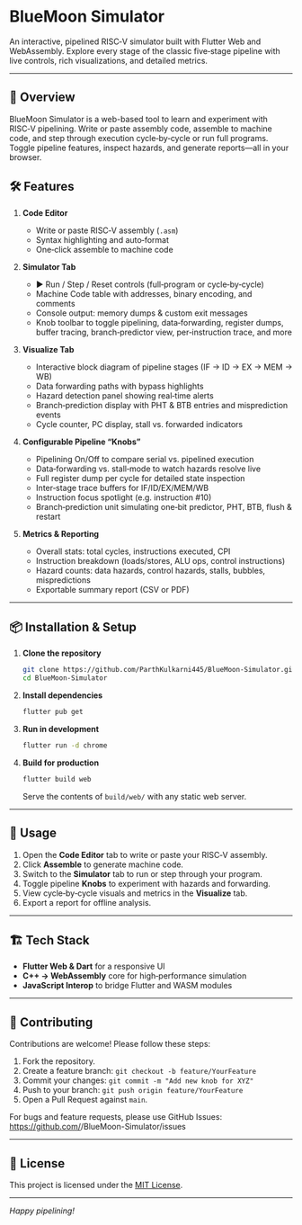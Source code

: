 # BlueMoon Simulator

An interactive, pipelined RISC‑V simulator built with Flutter Web and WebAssembly. Explore every stage of the classic five‑stage pipeline with live controls, rich visualizations, and detailed metrics.

---

## 🚀 Overview

BlueMoon Simulator is a web-based tool to learn and experiment with RISC‑V pipelining. Write or paste assembly code, assemble to machine code, and step through execution cycle‑by‑cycle or run full programs. Toggle pipeline features, inspect hazards, and generate reports—all in your browser.

## 🛠️ Features

1. **Code Editor**  
   - Write or paste RISC‑V assembly (`.asm`)  
   - Syntax highlighting and auto‑format  
   - One‑click assemble to machine code

2. **Simulator Tab**  
   - ▶️ Run / Step / Reset controls (full‑program or cycle‑by‑cycle)  
   - Machine Code table with addresses, binary encoding, and comments  
   - Console output: memory dumps & custom exit messages  
   - Knob toolbar to toggle pipelining, data‑forwarding, register dumps, buffer tracing, branch‑predictor view, per‑instruction trace, and more

3. **Visualize Tab**  
   - Interactive block diagram of pipeline stages (IF → ID → EX → MEM → WB)  
   - Data forwarding paths with bypass highlights  
   - Hazard detection panel showing real‑time alerts  
   - Branch‑prediction display with PHT & BTB entries and misprediction events  
   - Cycle counter, PC display, stall vs. forwarded indicators

4. **Configurable Pipeline “Knobs”**  
   - Pipelining On/Off to compare serial vs. pipelined execution  
   - Data‑forwarding vs. stall‑mode to watch hazards resolve live  
   - Full register dump per cycle for detailed state inspection  
   - Inter‑stage trace buffers for IF/ID/EX/MEM/WB  
   - Instruction focus spotlight (e.g. instruction #10)  
   - Branch‑prediction unit simulating one‑bit predictor, PHT, BTB, flush & restart

5. **Metrics & Reporting**  
   - Overall stats: total cycles, instructions executed, CPI  
   - Instruction breakdown (loads/stores, ALU ops, control instructions)  
   - Hazard counts: data hazards, control hazards, stalls, bubbles, mispredictions  
   - Exportable summary report (CSV or PDF)

---

## 📦 Installation & Setup

1. **Clone the repository**

   ```bash
   git clone https://github.com/ParthKulkarni445/BlueMoon-Simulator.git
   cd BlueMoon-Simulator
   ```

2. **Install dependencies**

   ```bash
   flutter pub get
   ```

3. **Run in development**

   ```bash
   flutter run -d chrome
   ```

4. **Build for production**

   ```bash
   flutter build web
   ```

   Serve the contents of `build/web/` with any static web server.

---

## 🚦 Usage

1. Open the **Code Editor** tab to write or paste your RISC‑V assembly.  
2. Click **Assemble** to generate machine code.  
3. Switch to the **Simulator** tab to run or step through your program.  
4. Toggle pipeline **Knobs** to experiment with hazards and forwarding.  
5. View cycle‑by‑cycle visuals and metrics in the **Visualize** tab.  
6. Export a report for offline analysis.

---

## 🏗️ Tech Stack

- **Flutter Web & Dart** for a responsive UI  
- **C++ → WebAssembly** core for high‑performance simulation  
- **JavaScript Interop** to bridge Flutter and WASM modules

---

## 🤝 Contributing

Contributions are welcome! Please follow these steps:

1. Fork the repository.  
2. Create a feature branch: `git checkout -b feature/YourFeature`  
3. Commit your changes: `git commit -m "Add new knob for XYZ"`  
4. Push to your branch: `git push origin feature/YourFeature`  
5. Open a Pull Request against `main`.  

For bugs and feature requests, please use GitHub Issues: https://github.com/<your-org>/BlueMoon-Simulator/issues

---

## 📜 License

This project is licensed under the [MIT License](LICENSE).

---

*Happy pipelining!*
